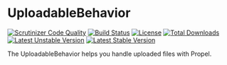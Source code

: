 # UploadableBehavior

[![Scrutinizer Code Quality](https://scrutinizer-ci.com/g/it-blaster/uploadable-behavior/badges/quality-score.png?b=master)](https://scrutinizer-ci.com/g/it-blaster/uploadable-behavior/?branch=master) [![Build Status](https://scrutinizer-ci.com/g/it-blaster/uploadable-behavior/badges/build.png?b=master)](https://scrutinizer-ci.com/g/it-blaster/uploadable-behavior/build-status/master) [![License](https://poser.pugx.org/it-blaster/uploadable-behavior/license.svg)](https://packagist.org/packages/it-blaster/uploadable-behavior) [![Total Downloads](https://poser.pugx.org/it-blaster/uploadable-behavior/downloads)](https://packagist.org/packages/it-blaster/uploadable-behavior) [![Latest Unstable Version](https://poser.pugx.org/it-blaster/uploadable-behavior/v/unstable.svg)](https://packagist.org/packages/it-blaster/uploadable-behavior) [![Latest Stable Version](https://poser.pugx.org/it-blaster/uploadable-behavior/v/stable.svg)](https://packagist.org/packages/it-blaster/uploadable-behavior)

The UploadableBehavior helps you handle uploaded files with Propel.
